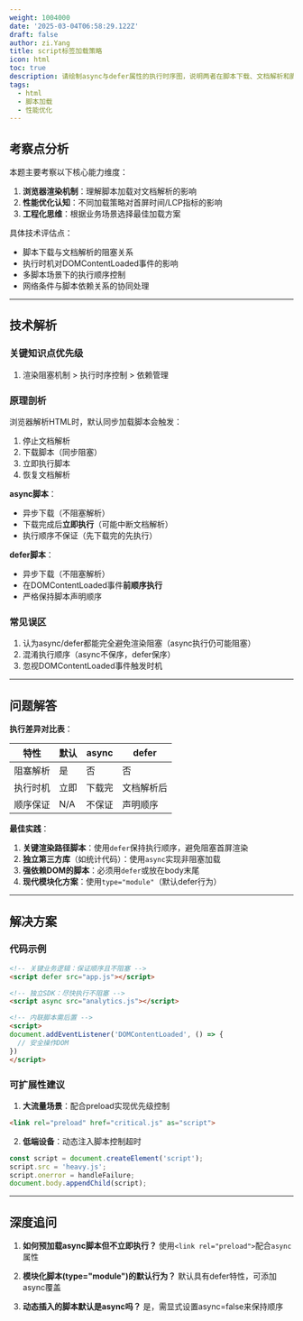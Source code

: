 ```yaml
---
weight: 1004000
date: '2025-03-04T06:58:29.122Z'
draft: false
author: zi.Yang
title: script标签加载策略
icon: html
toc: true
description: 请绘制async与defer属性的执行时序图，说明两者在脚本下载、文档解析和脚本执行阶段的差异，并给出不同场景下的最佳实践建议。
tags:
  - html
  - 脚本加载
  - 性能优化
---
```


## 考察点分析

本题主要考察以下核心能力维度：

1. **浏览器渲染机制**：理解脚本加载对文档解析的影响
2. **性能优化认知**：不同加载策略对首屏时间/LCP指标的影响
3. **工程化思维**：根据业务场景选择最佳加载方案

具体技术评估点：

- 脚本下载与文档解析的阻塞关系
- 执行时机对DOMContentLoaded事件的影响
- 多脚本场景下的执行顺序控制
- 网络条件与脚本依赖关系的协同处理

---

## 技术解析

### 关键知识点优先级

1. 渲染阻塞机制 > 执行时序控制 > 依赖管理

### 原理剖析

浏览器解析HTML时，默认同步加载脚本会触发：

1. 停止文档解析
2. 下载脚本（同步阻塞）
3. 立即执行脚本
4. 恢复文档解析

**async脚本**：

- 异步下载（不阻塞解析）
- 下载完成后**立即执行**（可能中断文档解析）
- 执行顺序不保证（先下载完的先执行）

**defer脚本**：

- 异步下载（不阻塞解析）
- 在DOMContentLoaded事件**前顺序执行**
- 严格保持脚本声明顺序

### 常见误区

1. 认为async/defer都能完全避免渲染阻塞（async执行仍可能阻塞）
2. 混淆执行顺序（async不保序，defer保序）
3. 忽视DOMContentLoaded事件触发时机

---

## 问题解答

**执行差异对比表**：

| 特性        | 默认   | async  | defer     |
|---------------|--------|--------|-----------|
| 阻塞解析       | 是     | 否     | 否        |
| 执行时机       | 立即   | 下载完 | 文档解析后 |
| 顺序保证       | N/A    | 不保证 | 声明顺序  |

**最佳实践**：

1. **关键渲染路径脚本**：使用`defer`保持执行顺序，避免阻塞首屏渲染
2. **独立第三方库**（如统计代码）：使用`async`实现非阻塞加载
3. **强依赖DOM的脚本**：必须用`defer`或放在body末尾
4. **现代模块化方案**：使用`type="module"`（默认defer行为）

---

## 解决方案

### 代码示例

```html
<!-- 关键业务逻辑：保证顺序且不阻塞 -->
<script defer src="app.js"></script>

<!-- 独立SDK：尽快执行不阻塞 -->
<script async src="analytics.js"></script>

<!-- 内联脚本需后置 -->
<script>
document.addEventListener('DOMContentLoaded', () => {
  // 安全操作DOM
})
</script>
```

### 可扩展性建议

1. **大流量场景**：配合preload实现优先级控制

```html
<link rel="preload" href="critical.js" as="script">
```

2. **低端设备**：动态注入脚本控制超时

```javascript
const script = document.createElement('script');
script.src = 'heavy.js';
script.onerror = handleFailure;
document.body.appendChild(script);
```

---

## 深度追问

1. **如何预加载async脚本但不立即执行？**
   使用`<link rel="preload">`配合`async`属性

2. **模块化脚本(type="module")的默认行为？**
   默认具有defer特性，可添加async覆盖

3. **动态插入的脚本默认是async吗？**
   是，需显式设置async=false来保持顺序
